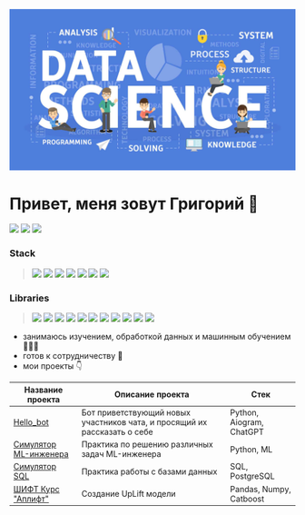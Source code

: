 ![logo](logo.jpg)

# Привет, меня зовут Григорий 👋
[<img src="https://img.shields.io/badge/Telegram-26A5E4?style=for-the-badge&logo=Telegram"/>](https://t.me/macGregor85)
[<img src="https://img.shields.io/badge/LinkedIn-0A66C2?style=for-the-badge&logo=LinkedIn"/>](https://www.linkedin.com/in/grigory-sheverdin/)
[<img src="https://img.shields.io/badge/HH.ru-red?style=for-the-badge&logo=НАЗВАНИЕ ЛОГОТИПА"/>](https://spb.hh.ru/resume/f2e06187ff0cc201080039ed1f70324c656975)

### Stack
> <img src="https://img.shields.io/badge/Python-FFFAFA?style=for-the-badge&logo=Python&logoColor=3776AB"/>
> <img src="https://img.shields.io/badge/Jupyter-FFFAFA?style=for-the-badge&logo=Jupyter&logoColor=FFFAFA"/>
> <img src="https://img.shields.io/badge/Visual Studio Code-FFFAFA?style=for-the-badge&logo=Visual Studio Code&logoColor=007ACC"/>
> <img src="https://img.shields.io/badge/SQL-FFFAFA?style=for-the-badge&logo=SQL&logoColor=3776AB"/>
> <img src="https://img.shields.io/badge/Git-FFFAFA?style=for-the-badge&logo=Git&logoColor=F05032"/>
> <img src="https://img.shields.io/badge/Postman-FFFAFA?style=for-the-badge&logo=Postman&logoColor=FF6C37"/>
> <img src="https://img.shields.io/badge/Apache Airflow-FFFAFA?style=for-the-badge&logo=Apache Airflow&logoColor=017CEE"/>

### Libraries
> <img src="https://img.shields.io/badge/NumPy-F5F5F5?style=for-the-badge&logo=NumPy&logoColor=013243"/>  
> <img src="https://img.shields.io/badge/Pandas-F5F5F5?style=for-the-badge&logo=pandas&logoColor=150458"/>
> <img src="https://img.shields.io/badge/Matplotlib-F5F5F5?style=for-the-badge&logo=Matplotlib&logoColor=3776AB"/>
> <img src="https://img.shields.io/badge/Seaborn-F5F5F5?style=for-the-badge&logo=Seaborn&logoColor=3776AB"/>
> <img src="https://img.shields.io/badge/Scikit_Learn-F5F5F5?style=for-the-badge&logo=scikit-Learn&logoColor=F7931E"/>
> <img src="https://img.shields.io/badge/CatBoost-F5F5F5?style=for-the-badge&logo=CatBoost&logoColor=3776AB"/>
> <img src="https://img.shields.io/badge/XGBoost-F5F5F5?style=for-the-badge&logo=XGBoost&logoColor=3776AB"/>
> <img src="https://img.shields.io/badge/LightGBM-F5F5F5?style=for-the-badge&logo=LightGBM&logoColor=3776AB"/>
> <img src="https://img.shields.io/badge/PyTorch-F5F5F5?style=for-the-badge&logo=PyTorch&logoColor=EE4C2C"/>
> <img src="https://img.shields.io/badge/SQLAlchemy-F5F5F5?style=for-the-badge&logo=SQLAlchemy&logoColor=3776AB"/>
> <img src="https://img.shields.io/badge/SciPy-F5F5F5?style=for-the-badge&logo=SciPy&logoColor=8CAAE6"/>

* занимаюсь изучением, обработкой данных и машинным обучением 🧑🏻‍💻
* готов к сотрудничеству 🤝
* мои проекты 👇

| Название проекта | Описание проекта | Стек |
--- | --- | ---
[Hello_bot](https://github.com/Grigory-Sh/Simulator-ML-Onboarding-Bot) | Бот приветствующий новых участников чата, и просящий их рассказать о себе | Python, Aiogram, ChatGPT
[Симулятор ML-инженера](https://github.com/Grigory-Sh/ML-Simulator) | Практика по решению различных задач ML-инженера | Python, ML
[Симулятор SQL](https://github.com/Grigory-Sh/Simulator-SQL) | Практика работы с базами данных | SQL, PostgreSQL
[ШИФТ Курс "Аплифт"](https://www.kaggle.com/code/grigorysheverdin/sheverdin-grigory-spb) | Создание UpLift модели | Pandas, Numpy, Catboost
